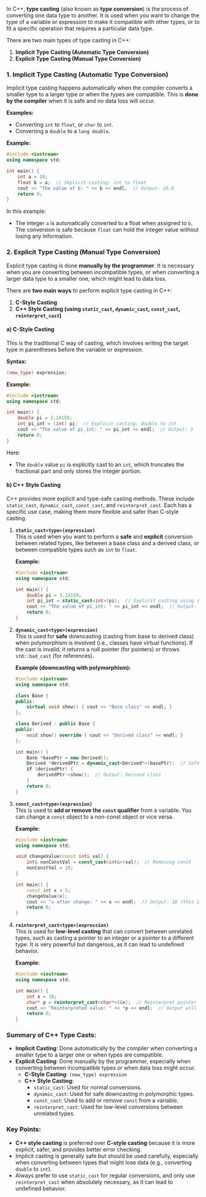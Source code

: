 In C++, **type casting** (also known as **type conversion**) is the process of converting one data type to another. It is used when you want to change the type of a variable or expression to make it compatible with other types, or to fit a specific operation that requires a particular data type.

There are two main types of type casting in C++:

1. **Implicit Type Casting (Automatic Type Conversion)**
2. **Explicit Type Casting (Manual Type Conversion)**

### 1. Implicit Type Casting (Automatic Type Conversion)

Implicit type casting happens automatically when the compiler converts a smaller type to a larger type or when the types are compatible. This is **done by the compiler** when it is safe and no data loss will occur.

**Examples:**
- Converting `int` to `float`, or `char` to `int`.
- Converting a `double` to a `long double`.

**Example:**
```cpp
#include <iostream>
using namespace std;

int main() {
    int a = 10;
    float b = a;  // Implicit casting: int to float
    cout << "The value of b: " << b << endl;  // Output: 10.0
    return 0;
}
```

In this example:
- The integer `a` is automatically converted to a float when assigned to `b`. The conversion is safe because `float` can hold the integer value without losing any information.

### 2. Explicit Type Casting (Manual Type Conversion)

Explicit type casting is done **manually by the programmer**. It is necessary when you are converting between incompatible types, or when converting a larger data type to a smaller one, which might lead to data loss.

There are **two main ways** to perform explicit type casting in C++:
1. **C-Style Casting**
2. **C++ Style Casting (using `static_cast`, `dynamic_cast`, `const_cast`, `reinterpret_cast`)**

#### a) **C-Style Casting**

This is the traditional C way of casting, which involves writing the target type in parentheses before the variable or expression.

**Syntax:**
```cpp
(new_type) expression;
```

**Example:**
```cpp
#include <iostream>
using namespace std;

int main() {
    double pi = 3.14159;
    int pi_int = (int) pi;  // Explicit casting: double to int
    cout << "The value of pi_int: " << pi_int << endl;  // Output: 3
    return 0;
}
```

Here:
- The `double` value `pi` is explicitly cast to an `int`, which truncates the fractional part and only stores the integer portion.

#### b) **C++ Style Casting**

C++ provides more explicit and type-safe casting methods. These include `static_cast`, `dynamic_cast`, `const_cast`, and `reinterpret_cast`. Each has a specific use case, making them more flexible and safer than C-style casting.

1. **`static_cast<type>(expression)`**  
   This is used when you want to perform a **safe** and **explicit** conversion between related types, like between a base class and a derived class, or between compatible types such as `int` to `float`.

   **Example:**
   ```cpp
   #include <iostream>
   using namespace std;

   int main() {
       double pi = 3.14159;
       int pi_int = static_cast<int>(pi);  // Explicit casting using static_cast
       cout << "The value of pi_int: " << pi_int << endl;  // Output: 3
       return 0;
   }
   ```

2. **`dynamic_cast<type>(expression)`**  
   This is used for **safe** downcasting (casting from base to derived class) when polymorphism is involved (i.e., classes have virtual functions). If the cast is invalid, it returns a null pointer (for pointers) or throws `std::bad_cast` (for references).

   **Example (downcasting with polymorphism):**
   ```cpp
   #include <iostream>
   using namespace std;

   class Base {
   public:
       virtual void show() { cout << "Base class" << endl; }
   };

   class Derived : public Base {
   public:
       void show() override { cout << "Derived class" << endl; }
   };

   int main() {
       Base *basePtr = new Derived();
       Derived *derivedPtr = dynamic_cast<Derived*>(basePtr);  // Safe downcasting
       if (derivedPtr) {
           derivedPtr->show();  // Output: Derived class
       }
       return 0;
   }
   ```

3. **`const_cast<type>(expression)`**  
   This is used to **add or remove the `const` qualifier** from a variable. You can change a `const` object to a non-const object or vice versa.

   **Example:**
   ```cpp
   #include <iostream>
   using namespace std;

   void changeValue(const int& val) {
       int& nonConstVal = const_cast<int&>(val);  // Removing const
       nonConstVal = 10;
   }

   int main() {
       const int x = 5;
       changeValue(x);
       cout << "x after change: " << x << endl;  // Output: 10 (this is undefined behavior)
       return 0;
   }
   ```

4. **`reinterpret_cast<type>(expression)`**  
   This is used for **low-level casting** that can convert between unrelated types, such as casting a pointer to an integer or a pointer to a different type. It is very powerful but dangerous, as it can lead to undefined behavior.

   **Example:**
   ```cpp
   #include <iostream>
   using namespace std;

   int main() {
       int x = 10;
       char* p = reinterpret_cast<char*>(&x);  // Reinterpret pointer type
       cout << "Reinterpreted value: " << *p << endl;  // Output will be a byte representation
       return 0;
   }
   ```

### Summary of C++ Type Casts:

- **Implicit Casting**: Done automatically by the compiler when converting a smaller type to a larger one or when types are compatible.
- **Explicit Casting**: Done manually by the programmer, especially when converting between incompatible types or when data loss might occur.
  - **C-Style Casting**: `(new_type) expression`
  - **C++ Style Casting**:
    - `static_cast`: Used for normal conversions.
    - `dynamic_cast`: Used for safe downcasting in polymorphic types.
    - `const_cast`: Used to add or remove `const` from a variable.
    - `reinterpret_cast`: Used for low-level conversions between unrelated types.

### Key Points:
- **C++ style casting** is preferred over **C-style casting** because it is more explicit, safer, and provides better error checking.
- Implicit casting is generally safe but should be used carefully, especially when converting between types that might lose data (e.g., converting `double` to `int`).
- Always prefer to use `static_cast` for regular conversions, and only use `reinterpret_cast` when absolutely necessary, as it can lead to undefined behavior.
